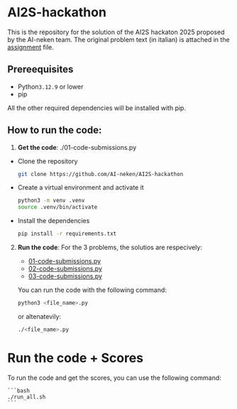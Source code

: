 # AI2S-hackathon

This is the repository for the solution of the AI2S hackaton 2025 proposed by the AI-neken team.
The original problem text (in italian) is attached in the [assignment](./assignment.pdf) file.

## Prereequisites
 - Python`3.12.9` or lower
 - pip

All the other required dependencies will be installed with pip.


## How to run the code: 

1. **Get the code**: ./01-code-submissions.py
  - Clone the repository 

    ```bash
    git clone https://github.com/AI-neken/AI2S-hackathon
    ```

  - Create a virtual environment and activate it

    ```bash
    python3 -m venv .venv
    source .venv/bin/activate
    ```
  - Install the dependencies

    ```bash
    pip install -r requirements.txt
    ```
2. **Run the code**:
  For the 3 problems, the solutios are respecively:
    - [01-code-submissions.py](./01-code-submissions.py)
    - [02-code-submissions.py](./02-code-submissions.py)
    - [03-code-submissions.py](./03-code-submissions.py)
 
   You can run the code with the following command:

    ```bash
    python3 <file_name>.py
    ```

    or altenatevily:

    ```bash
    ./<file_name>.py
    ```

# Run the code + Scores
  To run the code and get the scores, you can use the following command:

    ```bash
    ./run_all.sh
    ```
    